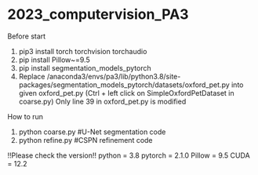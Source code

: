 # 2023_computervision_PA3
Before start
1. pip3 install torch torchvision torchaudio
2. pip install Pillow~=9.5
3. pip install segmentation_models_pytorch
4. Replace /anaconda3/envs/pa3/lib/python3.8/site-packages/segmentation_models_pytorch/datasets/oxford_pet.py into given oxford_pet.py (Ctrl + left click on SimpleOxfordPetDataset in coarse.py)
    Only line 39 in oxford_pet.py is modified

How to run
1. python coarse.py #U-Net segmentation code
2. python refine.py #CSPN refinement code

!!Please check the version!!
python = 3.8
pytorch = 2.1.0
Pillow = 9.5
CUDA = 12.2
